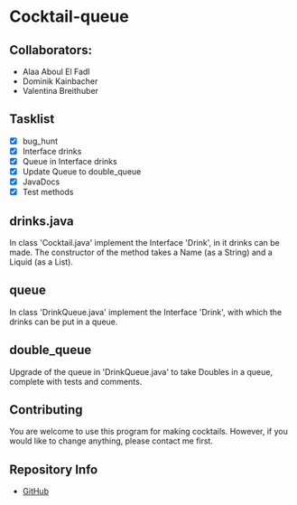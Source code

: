 # Cocktail-queue
## Collaborators: 

- Alaa Aboul El Fadl
- Dominik Kainbacher
- Valentina Breithuber

## Tasklist
- [X] bug_hunt
- [X] Interface drinks
- [X] Queue in Interface drinks
- [X] Update Queue to double_queue
- [X] JavaDocs
- [X] Test methods

## drinks.java
In class 'Cocktail.java' implement the Interface 'Drink', in it drinks can be made. 
The constructor of the method takes a Name (as a String) and a Liquid (as a List).

## queue
In class 'DrinkQueue.java' implement the Interface 'Drink', with which the drinks can be put in a queue.

## double_queue
Upgrade of the queue in 'DrinkQueue.java' to take Doubles in a queue, complete with tests and comments.

## Contributing

You are welcome to use this program for making cocktails. However, if you would like to change anything, please contact me first.

## Repository Info 

- [GitHub](https://github.com/ValentinaBreithuber/cocktail-queue.git)
